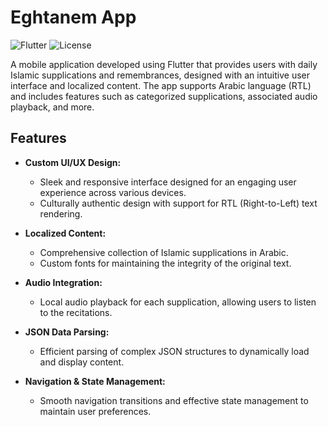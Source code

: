 # Eghtanem App

![Flutter](https://img.shields.io/badge/Flutter-2.0-blue.svg) 
![License](https://img.shields.io/badge/License-MIT-green.svg)

A mobile application developed using Flutter that provides users with daily Islamic supplications and remembrances, designed with an intuitive user interface and localized content. The app supports Arabic language (RTL) and includes features such as categorized supplications, associated audio playback, and more.

## Features

- **Custom UI/UX Design:** 
  - Sleek and responsive interface designed for an engaging user experience across various devices.
  - Culturally authentic design with support for RTL (Right-to-Left) text rendering.

- **Localized Content:**
  - Comprehensive collection of Islamic supplications in Arabic.
  - Custom fonts for maintaining the integrity of the original text.

- **Audio Integration:**
  - Local audio playback for each supplication, allowing users to listen to the recitations.

- **JSON Data Parsing:**
  - Efficient parsing of complex JSON structures to dynamically load and display content.

- **Navigation & State Management:**
  - Smooth navigation transitions and effective state management to maintain user preferences.



   
